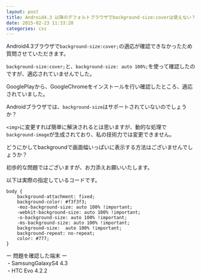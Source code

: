 ```yaml
---
layout: post
title: Android4.3 以降のデフォルトブラウザでbackground-size:coverは使えない？
date: 2015-02-23 11:33:28
categories: css
---
```

<!-- {% raw %} -->
<p>Android4.3ブラウザで<code>background-size:cover;</code>の適応が確認できなかったため質問させていただきます。</p>

<p><code>background-size:cover;</code>と、<code>background-size: auto 100%;</code>を使って確認したのですが、適応されていませんでした。</p>

<p>GooglePlayから、GoogleChromeをインストールを行い確認したところ、適応されていました。</p>

<p>Androidブラウザでは、<code>background-size</code>はサポートされていないのでしょうか？</p>

<p><code>&lt;img&gt;</code>に変更すれば簡単に解決されるとは思いますが、動的な処理で<code>background-image</code>が生成されており、私の技術力では変更できません。</p>

<p>どうにかしてbackgroundで画面幅いっぱいに表示する方法はございませんでしょうか？</p>

<p>初歩的な問題ではございますが、お力添えお願いいたします。</p>

<p>以下は実際の指定しているコードです。</p>

<pre><code>body {
    background-attachment: fixed;
    background-color: #f3f3f3;
    -moz-background-size: auto 100% !important;
    -webkit-background-size: auto 100% !important;
    -o-background-size: auto 100% !important;
    -ms-background-size: auto 100% !important;
    background-size:  auto 100% !important;
    background-repeat: no-repeat;
    color: #777;
}
</code></pre>

<p>ー 問題を確認した端末 ー<br>
・SamsungGalaxyS4 4.3<br>
・HTC Evo 4.2.2</p>
<!-- {% endraw %} -->
